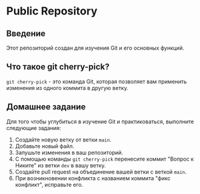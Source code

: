 
# Public Repository

## Введение

Этот репозиторий создан для изучения Git и его основных функций.

## Что такое git cherry-pick?

`git cherry-pick` - это команда Git, которая позволяет вам применить изменения из одного коммита в другую ветку.

## Домашнее задание

Для того чтобы углубиться в изучение Git и практиковаться, выполните следующие задания:

1. Создайте новую ветку от ветки `main`.
2. Добавьте новый файл.
3. Запушьте изменения в ваш репозиторий.
4. С помощью команды `git cherry-pick` перенесите коммит "Вопрос к Никите" из ветки `dev` в вашу ветку.
5. Создайте pull request на объединение вашей ветки с веткой `main`.
6. При возникновении конфликта с названием коммита "фикс конфликт", исправьте его.

